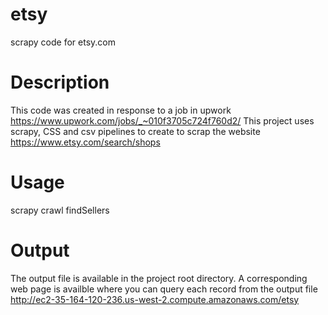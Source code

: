 # etsy
scrapy code for etsy.com

# Description
This code was created in response to a job in upwork https://www.upwork.com/jobs/_~010f3705c724f760d2/
This project uses scrapy, CSS and csv pipelines to create to scrap the website https://www.etsy.com/search/shops

# Usage
scrapy crawl findSellers

# Output
The output file is available in the project root directory. A corresponding web page is availble where you can query each record from the output file http://ec2-35-164-120-236.us-west-2.compute.amazonaws.com/etsy

